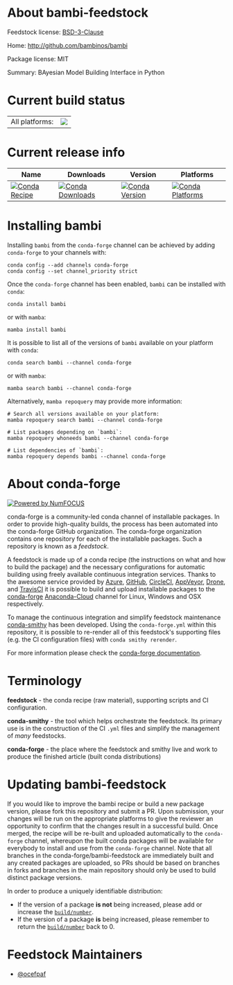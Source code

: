About bambi-feedstock
=====================

Feedstock license: [BSD-3-Clause](https://github.com/conda-forge/bambi-feedstock/blob/main/LICENSE.txt)

Home: http://github.com/bambinos/bambi

Package license: MIT

Summary: BAyesian Model Building Interface in Python

Current build status
====================


<table><tr><td>All platforms:</td>
    <td>
      <a href="https://dev.azure.com/conda-forge/feedstock-builds/_build/latest?definitionId=7358&branchName=main">
        <img src="https://dev.azure.com/conda-forge/feedstock-builds/_apis/build/status/bambi-feedstock?branchName=main">
      </a>
    </td>
  </tr>
</table>

Current release info
====================

| Name | Downloads | Version | Platforms |
| --- | --- | --- | --- |
| [![Conda Recipe](https://img.shields.io/badge/recipe-bambi-green.svg)](https://anaconda.org/conda-forge/bambi) | [![Conda Downloads](https://img.shields.io/conda/dn/conda-forge/bambi.svg)](https://anaconda.org/conda-forge/bambi) | [![Conda Version](https://img.shields.io/conda/vn/conda-forge/bambi.svg)](https://anaconda.org/conda-forge/bambi) | [![Conda Platforms](https://img.shields.io/conda/pn/conda-forge/bambi.svg)](https://anaconda.org/conda-forge/bambi) |

Installing bambi
================

Installing `bambi` from the `conda-forge` channel can be achieved by adding `conda-forge` to your channels with:

```
conda config --add channels conda-forge
conda config --set channel_priority strict
```

Once the `conda-forge` channel has been enabled, `bambi` can be installed with `conda`:

```
conda install bambi
```

or with `mamba`:

```
mamba install bambi
```

It is possible to list all of the versions of `bambi` available on your platform with `conda`:

```
conda search bambi --channel conda-forge
```

or with `mamba`:

```
mamba search bambi --channel conda-forge
```

Alternatively, `mamba repoquery` may provide more information:

```
# Search all versions available on your platform:
mamba repoquery search bambi --channel conda-forge

# List packages depending on `bambi`:
mamba repoquery whoneeds bambi --channel conda-forge

# List dependencies of `bambi`:
mamba repoquery depends bambi --channel conda-forge
```


About conda-forge
=================

[![Powered by
NumFOCUS](https://img.shields.io/badge/powered%20by-NumFOCUS-orange.svg?style=flat&colorA=E1523D&colorB=007D8A)](https://numfocus.org)

conda-forge is a community-led conda channel of installable packages.
In order to provide high-quality builds, the process has been automated into the
conda-forge GitHub organization. The conda-forge organization contains one repository
for each of the installable packages. Such a repository is known as a *feedstock*.

A feedstock is made up of a conda recipe (the instructions on what and how to build
the package) and the necessary configurations for automatic building using freely
available continuous integration services. Thanks to the awesome service provided by
[Azure](https://azure.microsoft.com/en-us/services/devops/), [GitHub](https://github.com/),
[CircleCI](https://circleci.com/), [AppVeyor](https://www.appveyor.com/),
[Drone](https://cloud.drone.io/welcome), and [TravisCI](https://travis-ci.com/)
it is possible to build and upload installable packages to the
[conda-forge](https://anaconda.org/conda-forge) [Anaconda-Cloud](https://anaconda.org/)
channel for Linux, Windows and OSX respectively.

To manage the continuous integration and simplify feedstock maintenance
[conda-smithy](https://github.com/conda-forge/conda-smithy) has been developed.
Using the ``conda-forge.yml`` within this repository, it is possible to re-render all of
this feedstock's supporting files (e.g. the CI configuration files) with ``conda smithy rerender``.

For more information please check the [conda-forge documentation](https://conda-forge.org/docs/).

Terminology
===========

**feedstock** - the conda recipe (raw material), supporting scripts and CI configuration.

**conda-smithy** - the tool which helps orchestrate the feedstock.
                   Its primary use is in the construction of the CI ``.yml`` files
                   and simplify the management of *many* feedstocks.

**conda-forge** - the place where the feedstock and smithy live and work to
                  produce the finished article (built conda distributions)


Updating bambi-feedstock
========================

If you would like to improve the bambi recipe or build a new
package version, please fork this repository and submit a PR. Upon submission,
your changes will be run on the appropriate platforms to give the reviewer an
opportunity to confirm that the changes result in a successful build. Once
merged, the recipe will be re-built and uploaded automatically to the
`conda-forge` channel, whereupon the built conda packages will be available for
everybody to install and use from the `conda-forge` channel.
Note that all branches in the conda-forge/bambi-feedstock are
immediately built and any created packages are uploaded, so PRs should be based
on branches in forks and branches in the main repository should only be used to
build distinct package versions.

In order to produce a uniquely identifiable distribution:
 * If the version of a package **is not** being increased, please add or increase
   the [``build/number``](https://docs.conda.io/projects/conda-build/en/latest/resources/define-metadata.html#build-number-and-string).
 * If the version of a package **is** being increased, please remember to return
   the [``build/number``](https://docs.conda.io/projects/conda-build/en/latest/resources/define-metadata.html#build-number-and-string)
   back to 0.

Feedstock Maintainers
=====================

* [@ocefpaf](https://github.com/ocefpaf/)

